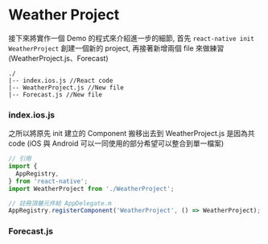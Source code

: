 # Weather Project

接下來將實作一個 Demo 的程式來介紹進一步的細節, 首先 `react-native init WeatherProject` 創建一個新的 project, 再接著新增兩個 file 來做練習 (WeatherProject.js、Forecast)

```
./
|-- index.ios.js //React code
|-- WeatherProject.js //New file
|-- Forecast.js //New file
```

### index.ios.js
之所以將原先 init 建立的 Component 搬移出去到 WeatherProject.js 是因為共 code (iOS 與 Android 可以一同使用的部分希望可以整合到單一檔案)

```javascript
// 引用
import {
  AppRegistry,
} from 'react-native';
import WeatherProject from './WeatherProject';

// 註冊頂層元件給 AppDelegate.m
AppRegistry.registerComponent('WeatherProject', () => WeatherProject);
```

### Forecast.js
```javascript
```